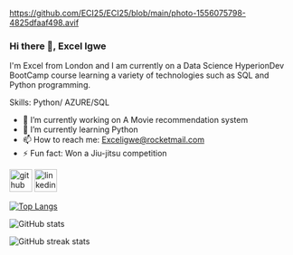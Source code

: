 https://github.com/ECI25/ECI25/blob/main/photo-1556075798-4825dfaaf498.avif



### Hi there 👋, Excel Igwe







I'm Excel from London and I am currently on a Data Science HyperionDev BootCamp course learning a variety of technologies such as SQL and Python programming.



Skills: Python/ AZURE/SQL

- 🔭 I’m currently working on A Movie recommendation system 
- 🌱 I’m currently learning Python  
- 📫 How to reach me: Exceligwe@rocketmail.com 
- ⚡ Fun fact: Won a Jiu-jitsu competition 


[<img src='https://cdn.jsdelivr.net/npm/simple-icons@3.0.1/icons/github.svg' alt='github' height='40'>](https://github.com/ECI25)  [<img src='https://cdn.jsdelivr.net/npm/simple-icons@3.0.1/icons/linkedin.svg' alt='linkedin' height='40'>](https://www.linkedin.com/in/linkedin.com/in/excel-igwe-950b1123b/)  

[![Top Langs](https://github-readme-stats.vercel.app/api/top-langs/?username=ECI25)](https://github.com/anuraghazra/github-readme-stats)

![GitHub stats](https://github-readme-stats.vercel.app/api?username=ECI25&show_icons=true)  

![GitHub streak stats](https://streak-stats.demolab.com/?user=ECI25)  

